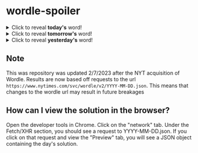 # wordle-spoiler

<details>
  <summary>Click to reveal <b>today's</b> word!</summary>
  <br>
  <b> revel </b>
</details>

<details>
  <summary>Click to reveal <b>tomorrow's</b> word!</summary>
  <br>
  <b> email </b>
</details>

<details>
  <summary>Click to reveal <b>yesterday's</b> word!</summary>
  <br>
  <b> where </b>
</details>

## Note
This was repository was updated 2/7/2023 after the NYT acquisition of Wordle. Results are now based off requests to the url `https://www.nytimes.com/svc/wordle/v2/YYYY-MM-DD.json`. This means that changes to the wordle url may result in future breakages

## How can I view the solution in the browser?
Open the developer tools in Chrome. Click on the "network" tab. Under the Fetch/XHR section, you should see a request to YYYY-MM-DD.json. If you click on that request and view the "Preview" tab, you will see a JSON object containing the day's solution.